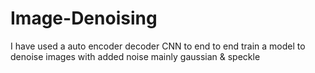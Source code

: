 # Image-Denoising
I have used a auto encoder decoder CNN to end to end train a model to denoise images with added noise mainly gaussian & speckle
